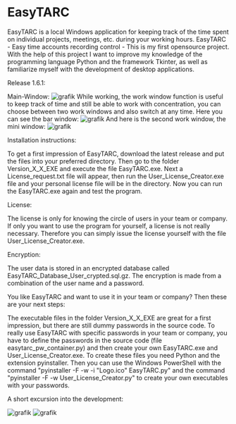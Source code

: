 # EasyTARC
EasyTARC is a local Windows application for keeping track of the time spent on individual projects, meetings, etc. during your working hours.
EasyTARC - Easy time accounts recording control - This is my first opensource project. With the help of this project I want to improve my knowledge of the programming language Python and the framework Tkinter, as well as familiarize myself with the development of desktop applications. 


Release 1.6.1:

Main-Window:
![grafik](https://github.com/SebastianFird/EasyTARC/assets/137194398/4d784647-f3c9-42f1-ae5f-cb8ce09b637b)
While working, the work window function is useful to keep track of time and still be able to work with concentration, you can choose between two work windows and also switch at any time.
Here you can see the bar window:
![grafik](https://github.com/SebastianFird/EasyTARC/assets/137194398/cd03b556-370d-4089-9c80-6175bb95a2b6)
And here is the second work window, the mini window:
![grafik](https://github.com/SebastianFird/EasyTARC/assets/137194398/9bc97586-4b5d-44ae-b9c6-1e38269023af)

Installation instructions:

To get a first impression of EasyTARC, download the latest release and put the files into your preferred directory. Then go to the folder Version_X_X_EXE and execute the file EasyTARC.exe. Next a License_request.txt file will appear, then run the User_License_Creator.exe file and your personal license file will be in the directory. Now you can run the EasyTARC.exe again and test the program.


License:

The license is only for knowing the circle of users in your team or company. If only you want to use the program for yourself, a license is not really necessary. Therefore you can simply issue the license yourself with the file User_License_Creator.exe.


Encryption:

The user data is stored in an encrypted database called EasyTARC_Database_User_crypted.sql.gz. The encryption is made from a combination of the user name and a password.


You like EasyTARC and want to use it in your team or company? 
Then these are your next steps:

The executable files in the folder Version_X_X_EXE are great for a first impression, but there are still dummy passwords in the source code. To really use EasyTARC with specific passwords in your team or company, you have to define the passwords in the source code (file easytarc_pw_container.py) and then create your own EasyTARC.exe and User_License_Creator.exe. To create these files you need Python and the extension pyinstaller. Then you can use the Windows PowerShell with the command "pyinstaller -F -w -i "Logo.ico" EasyTARC.py" and the command "pyinstaller -F -w User_License_Creator.py" to create your own executables with your passwords.


A short excursion into the development:

![grafik](https://github.com/SebastianFird/EasyTARC/assets/137194398/e183dc77-8c0c-4cb7-aa41-86dfda06af7d)
![grafik](https://github.com/SebastianFird/EasyTARC/assets/137194398/b2133689-ee91-4670-9454-dfa6e6b293f5)











